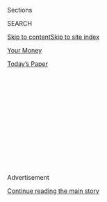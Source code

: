 <div id="app">

<div>

<div>

<div>

<div class="NYTAppHideMasthead css-1q2w90k e1suatyy0">

<div class="section css-ui9rw0 e1suatyy2">

<div class="css-eph4ug er09x8g0">

<div class="css-6n7j50">

</div>

<span class="css-1dv1kvn">Sections</span>

<div class="css-10488qs">

<span class="css-1dv1kvn">SEARCH</span>

</div>

[Skip to content](#site-content)[Skip to site index](#site-index)

</div>

<div id="masthead-section-label" class="css-1wr3we4 eaxe0e00">

[Your
Money](https://www.nytimes3xbfgragh.onion/section/your-money)

</div>

<div class="css-10698na e1huz5gh0">

</div>

</div>

<div id="masthead-bar-one" class="section hasLinks css-15hmgas e1csuq9d3">

<div class="css-uqyvli e1csuq9d0">

</div>

<div class="css-1uqjmks e1csuq9d1">

</div>

<div class="css-9e9ivx">

[](https://myaccount.nytimes3xbfgragh.onion/auth/login?response_type=cookie&client_id=vi)

</div>

<div class="css-1bvtpon e1csuq9d2">

[Today’s
Paper](https://www.nytimes3xbfgragh.onion/section/todayspaper)

</div>

</div>

</div>

</div>

<div data-aria-hidden="false">

<div id="site-content" data-role="main">

<div>

<div class="css-1aor85t" style="opacity:0.000000001;z-index:-1;visibility:hidden">

<div class="css-1hqnpie">

<div class="css-epjblv">

<span class="css-17xtcya">[Your
Money](/section/your-money)</span><span class="css-x15j1o">|</span><span class="css-fwqvlz">Pictures
of Themselves: The 2020 College Essays on
Money</span>

</div>

<div class="css-k008qs">

<div class="css-1iwv8en">

<span class="css-18z7m18"></span>

<div>

</div>

</div>

<span class="css-1n6z4y">https://nyti.ms/2FYKSS8</span>

<div class="css-1705lsu">

<div class="css-4xjgmj">

<div class="css-4skfbu" data-role="toolbar" data-aria-label="Social Media Share buttons, Save button, and Comments Panel with current comment count" data-testid="share-tools">

  - 
  - 
  - 
  - 
    
    <div class="css-6n7j50">
    
    </div>

  - 

</div>

</div>

</div>

</div>

</div>

</div>

<div class="css-13pd83m">

</div>

<div id="top-wrapper" class="css-1sy8kpn">

<div id="top-slug" class="css-l9onyx">

Advertisement

</div>

[Continue reading the main
story](#after-top)

<div class="ad top-wrapper" style="text-align:center;height:100%;display:block;min-height:250px">

<div id="top" class="place-ad" data-position="top" data-size-key="top">

</div>

</div>

<div id="after-top">

</div>

</div>

<div>

<div id="sponsor-wrapper" class="css-1hyfx7x">

<div id="sponsor-slug" class="css-19vbshk">

Supported by

</div>

[Continue reading the main
story](#after-sponsor)

<div id="sponsor" class="ad sponsor-wrapper" style="text-align:center;height:100%;display:block">

</div>

<div id="after-sponsor">

</div>

</div>

<div class="css-186x18t">

Your Money

</div>

<div class="css-1vkm6nb ehdk2mb0">

# Pictures of Themselves: The 2020 College Essays on Money

</div>

Each year, we ask high school seniors to send us college application
essays that touch on money, work or social class. Here are four from
this year’s incoming college
freshmen.

<div class="css-79elbk" data-testid="photoviewer-wrapper">

<div class="css-z3e15g" data-testid="photoviewer-wrapper-hidden">

</div>

<div class="css-1a48zt4 ehw59r15" data-testid="photoviewer-children">

![<span class="css-cnj6d5 e1z0qqy90" itemprop="copyrightHolder"><span class="css-1ly73wi e1tej78p0">Credit...</span><span><span>Robert
Neubecker
</span></span></span>](https://static01.graylady3jvrrxbe.onion/images/2020/08/27/business/27money/27money-articleLarge.jpg?quality=75&auto=webp&disable=upscale)

</div>

</div>

<div class="css-18e8msd">

<div class="css-vp77d3 epjyd6m0">

<div class="css-hus3qt ey68jwv0" data-aria-hidden="true">

[![Ron
Lieber](https://static01.graylady3jvrrxbe.onion/images/2018/10/22/multimedia/author-ron-lieber/author-ron-lieber-thumbLarge.png
"Ron Lieber")](https://www.nytimes3xbfgragh.onion/by/ron-lieber)

</div>

<div class="css-1baulvz">

By [<span class="css-1baulvz last-byline" itemprop="name">Ron
Lieber</span>](https://www.nytimes3xbfgragh.onion/by/ron-lieber)

</div>

</div>

  - 
    
    <div class="css-ld3wwf e16638kd2">
    
    Aug. 28,
    2020
    
    </div>

  - 
    
    <div class="css-4xjgmj">
    
    <div class="css-d8bdto" data-role="toolbar" data-aria-label="Social Media Share buttons, Save button, and Comments Panel with current comment count" data-testid="share-tools">
    
      - 
      - 
      - 
      - 
        
        <div class="css-6n7j50">
        
        </div>
    
      - 
    
    </div>
    
    </div>

</div>

</div>

<div class="section meteredContent css-1r7ky0e" name="articleBody" itemprop="articleBody">

<div class="css-1fanzo5 StoryBodyCompanionColumn">

<div class="css-53u6y8">

Consider these dispatches from the time before.

Before the coronavirus, before college students went home and stayed
there, before protests amplified calls for racial justice, a whole bunch
of teenagers did a normal thing at a normal time: They tried to say
something meaningful about who they were to a collection of strangers
who could give them access to a great education.

Reading their college application essays now, it’s hard not to feel at
least a little bit optimistic for the future. They hustle. They make do.
They reckon with themselves, how they see the world and how they are
seen in it, too.

Each year, I ask graduating seniors to send me application essays about
work, money, social class or related topics. We adults don’t talk about
money and our feelings about it often enough, so it only seems right to
try to learn from the teenagers who have figured out how to do it well.

And so here, we meet the artist who works amid her immigrant parents’
construction projects, a Black man who uses poetry to provide a dose of
perspective, an unlikely conveyance in upscale Connecticut and the maker
of a blanket that stands for so much more.

</div>

</div>

<div class="css-1fanzo5 StoryBodyCompanionColumn">

<div class="css-53u6y8">

-----

### <span>Vienna, Va.</span>

</div>

</div>

<div class="css-79elbk" data-testid="photoviewer-wrapper">

<div class="css-z3e15g" data-testid="photoviewer-wrapper-hidden">

</div>

<div class="css-1a48zt4 ehw59r15" data-testid="photoviewer-children">

![<span class="css-16f3y1r e13ogyst0" data-aria-hidden="true">Maria
Mendoza Blanco is attending Cornell
University.</span><span class="css-cnj6d5 e1z0qqy90" itemprop="copyrightHolder"><span class="css-1ly73wi e1tej78p0">Credit...</span><span>Mustafa
Hussain for The New York
Times</span></span>](https://static01.graylady3jvrrxbe.onion/images/2020/08/28/business/28money-maria/28money1b-articleLarge.jpg?quality=75&auto=webp&disable=upscale)

</div>

</div>

<div class="css-1fanzo5 StoryBodyCompanionColumn">

<div class="css-53u6y8">

## ‘When we arrived, my parents caught the American dream like Tío Conejo used his rabbit tricksiness to outwit Tío Tigre in the fables: so artfully that they themselves hardly believed they’d pulled it off.’

### <span>Maria Mendoza Blanco</span>

### <span>\*\*\*</span>

If I had it my way, I’d never set foot in a Home Depot ever again.

Every Ace Hardware, every Lowe’s, every boutique tile place, every
obscure little hardware store that only sells Phillips-head screwdrivers
smells the same way: dusty. Sawdust, catdust, paint-flake-dust,
laminate-dust, ancient-grumpy-cashier-dust. It’s post-apocalyptic, the
shuffling shoppers dead-eyed from looking at a thousand identical
refrigerators, fluorescent tube lights casting ultramarine pallor over
their faces.

We kill tigers, you see.

“Where are we going?” I’ll ask, and my father will say, “Lowe’s. Hay que
matar tigres.” Gotta kill tigers, gotta take side jobs to fill in the
gaps where the money doesn’t quite reach. Where others might have taken
up Uber, my family started building houses, with me and my brother in
tow.

When we arrived, my parents caught the American dream like Tío Conejo
used his rabbit tricksiness to outwit Tío Tigre in the fables: so
artfully that they themselves hardly believed they’d pulled it off. We
killed tigers in Georgetown and Langley, diplomat townhomes and
tasteless McMansions alike. We moved seven times within the same ZIP
code, as my parents bought ugly houses and sold them beautiful.

</div>

</div>

<div class="css-1fanzo5 StoryBodyCompanionColumn">

<div class="css-53u6y8">

It isn’t much like HGTV. I spent countless hours searching for
nonexistent cans of Spackle in the back shelves of Home Depot. My mother
laid out carpet samples on the floor and paced around them, forever
deliberating between ivory and cream. She’d be on the phone with some
hung over subcontractor when she picked me up from art club. I’d sit in
an abandoned corner and sketch as they haggled eternally over hardwood
pallets at auction. I wouldn’t be surprised if I spent more time under
the watchful eye of an orange-aproned paint mixer than a babysitter.

All this is to say that construction runs in the veins of the Blancos.
My grandfather, after all, came out of nowhere to build a concrete
empire on the baked dirt of Maracaibo. The mixers molder now in that
hinterland, but the force of his success was what fueled our escape from
Venezuela before things got bad.

What use would my grandfather have had for all the sketches I’ve
sketched, all the paintings I’ve painted, I wonder? Could my parents
paper their clients’ walls with pages from my sketchbook, could they
tear up the canvas and use it for insulation? Probably not.

In art, there’s this fantasy of The Muse reaching down and the lucky
artist’s paintbrush dancing with a press of her rosy fingertip. The
truth is that I can have the most perfect concept handed to me by the
ghost of Gentileschi herself, and I’ll still get in my own way.
Perfectionism won’t let me pick a background color for weeks, envy will
distract me with foolhardy attempts at others’ success, simple laziness
will keep me in bed watching episodes of “Chopped” 15 times.

Whenever my still-white canvas stretched blankly into the infinite, I
thought about that, about the long nights my parents must have spent
thinking about their own parents. About the three hours daily my mother
spends commuting to her day job. About my father’s lost stories, the
jokes he doesn’t tell because English warps his humor. About the life
they left behind in Maracaibo, all so that we could live here. All so
that I could come here and be an artist, of all things.

So it’s not easy moving from concrete to canvas. But I must do it
anyway, because the force of my ambition and, well, my talent demand it.
Because my family’s risk deserves a risk of my own. A risk that I must
fight my indolence and ennui for. A risk that will honor our sacrifice
of all these years between two lands. I can’t let all those dusty hours
at Home Depot go to waste. Hay que matar
tigres.

-----

</div>

</div>

<div class="css-1fanzo5 StoryBodyCompanionColumn">

<div class="css-53u6y8">

### <span>Bethlehem, Pa.</span>

</div>

</div>

<div class="css-79elbk" data-testid="photoviewer-wrapper">

<div class="css-z3e15g" data-testid="photoviewer-wrapper-hidden">

</div>

<div class="css-1a48zt4 ehw59r15" data-testid="photoviewer-children">

<div class="css-1xdhyk6 erfvjey0">

<span class="css-1ly73wi e1tej78p0">Image</span>

<div class="css-zjzyr8">

<div data-testid="lazyimage-container" style="height:386.6666666666667px">

</div>

</div>

</div>

<span class="css-16f3y1r e13ogyst0" data-aria-hidden="true">Julius
Ewungkem Jr. is attending Harvard
University.</span><span class="css-cnj6d5 e1z0qqy90" itemprop="copyrightHolder"><span class="css-1ly73wi e1tej78p0">Credit...</span><span>Raymond
Holman for The New York
Times</span></span>

</div>

</div>

<div class="css-1fanzo5 StoryBodyCompanionColumn">

<div class="css-53u6y8">

## ‘She might be free, but the world still doesn’t have to treat her equally. No one is obligated to give her a job. She is the same person that she was the week before.’

### <span>Julius Ewungkem Jr.</span>

### <span>\*\*\*</span>

*Some challenges transcend time, constantly popping up in different
forms*

*As a society, we strive to quantify success*

*“If you work hard, you’ll see results”*

*This phrase is constantly used to blame others*

*And a specific group of people have felt the brunt of this attack*

*Yes, slavery in the U.S. was abolished over 150 years ago*

*But let me paint a picture*

*Let’s say your great-great-great-grandmother was a newly liberated
slave in 1863.*

*How free is she truly?*

*She might be free, but the world still doesn’t have to treat her
equally. No one is obligated to give her a job. She is the same person
that she was the week before.*

*And her kids*

*They are now growing up with a mother who can’t read or write while at
the same time struggling to live in a society evolving to house a new
race*

*Are her children supposed to immediately succeed?*

*And what about their children?*

*And their children?*

*We are so quick to look at issues*

</div>

</div>

<div class="css-1fanzo5 StoryBodyCompanionColumn">

<div class="css-53u6y8">

*High rates of crime, poverty, and unemployment*

*And begin to point fingers*

*Yes, the civil rights movement won equal rights for African-Americans
sixty years ago*

*But segregation is as prevalent as it’s ever been*

*So, who is really to blame?*

*It’s easy for me to look at some of my best friends from my middle
school and blame them*

*“They chose to skip class” “They chose to fight in the hallways”*

*But did they choose to grow up in an environment that doesn’t value
education?*

*Did they choose to grow up with one parent who is working two jobs?*

*Is something wrong with them, or am I just lucky?*

*Lucky to have two parents who’ve put education before anything*

*Lucky to attend a high school with plentiful resources*

*We no longer have laws in place that are made solely to hold back those
of certain groups*

*But that doesn’t mean the effects aren’t the same*

*And as we continue along our journey*

*We must ask ourselves*

*“Whose choices truly created this outcome?” and “How do we fix this
mentality and issue?”*

</div>

</div>

<div class="css-1fanzo5 StoryBodyCompanionColumn">

<div class="css-53u6y8">

*Many solutions have been proposed*

*But one seems to be truly effective in both the short and long term*

*Education*

*Not just of the perpetrators, the ignorant, but as well as those who
suffer from this society*

*We all need to learn more, not just the students but the teachers as
well*

*Even as I spread awareness, I know there are so many who know more and
there is so much to learn*

*But is he truly racist or did he grow up in a family that perpetrated
those views?*

*An attack should not be our first response, rather, we need to teach*

*Show the history, the ups, the downs*

*The accomplishments, the breakthroughs, the struggles*

*Show why we are in the state we are in*

*And for me personally?*

*I’ll try*

*To break into homogenous communities and try to teach*

*To show my dreads, curls, and naps*

*To not wait for that next person to say something, but rather be that
next person*

*To always be proud of who I
am*

</div>

</div>

<div class="css-1fanzo5 StoryBodyCompanionColumn">

<div class="css-53u6y8">

-----

### <span>Westport, Conn.</span>

</div>

</div>

<div class="css-79elbk" data-testid="photoviewer-wrapper">

<div class="css-z3e15g" data-testid="photoviewer-wrapper-hidden">

</div>

<div class="css-1a48zt4 ehw59r15" data-testid="photoviewer-children">

<div class="css-1xdhyk6 erfvjey0">

<span class="css-1ly73wi e1tej78p0">Image</span>

<div class="css-zjzyr8">

<div data-testid="lazyimage-container" style="height:386.6666666666667px">

</div>

</div>

</div>

<span class="css-16f3y1r e13ogyst0" data-aria-hidden="true">Tadeo
Messenger is attending the University of
Michigan.</span><span class="css-cnj6d5 e1z0qqy90" itemprop="copyrightHolder"><span class="css-1ly73wi e1tej78p0">Credit...</span><span>Ike
Abakah for The New York
Times</span></span>

</div>

</div>

<div class="css-1fanzo5 StoryBodyCompanionColumn">

<div class="css-53u6y8">

## ‘In the blistering summer heat she would wait patiently for me while I pulled weeds for hours on end. With sweat trickling down my face, I would take shelter from the sun in her soft embrace.’

### <span>Tadeo Messenger</span>

### <span>\*\*\*</span>

My friends and peers don’t understand my relationship with Big Betsy.
This is mainly due to the fact that Big Betsy is far older, louder, and
larger than what is considered “normal” at my school. She is constantly
surrounded by others who serve the same exact purpose, but are more
elegant.

Big Betsy was always different. Every time I went out with her I could
feel judgmental eyes wondering why a kid like me would even want
anything to do with her. Despite this, I was always proud of her and
what we accomplished together. She was made fun of relentlessly, but I
always knew deep down that we had something special together.

It was like we had known each other for years when I first laid eyes on
her. I was sure that we would stay together for a long time. Since the
day I bought Big Betsy on Craigslist, I have loved her unconditionally.
I still remember driving down the winding country road to the seller’s
sprawling ranch and instantly falling for her. The way that she
glistened in the sunlight beckoned me to her. I had no problem spending
the money for her that I had accumulated over years of saving birthday
gifts, doing undesirable odd jobs and babysitting unruly children. To
me, she was worth more than my entire bank account.

Big Betsy has been loyal to me throughout the past couple of years. She
even provided me with the opportunity to set up my own business, The
Westport Workers. My friend and I realized that all the dump-run
services in our town were grossly overcharging their customers, so we
decided to provide an inexpensive alternative. We have worked countless
jobs together, including transporting an antique bar counter 50 miles
away for a Gilmore Girls fan club meeting and hauling a battered boat
motor through knee-deep sludge to dispose of it at the dump.

Big Betsy and I are constantly relying on each other to get things done.
In the blistering summer heat she would wait patiently for me while I
pulled weeds for hours on end. With sweat trickling down my face, I
would take shelter from the sun in her soft embrace. She and I made a
respectable living through our business, and I would always make sure to
buy her the things that she required to keep her going.

</div>

</div>

<div class="css-1fanzo5 StoryBodyCompanionColumn">

<div class="css-53u6y8">

In case it isn’t obvious, Big Betsy is my beloved truck, a 1998 Ford
F-150 with over 230,000 miles. The first months I had her, I spent all
my time between early morning football and work fixing her up, and it
was worth it.

Not only has she been a great truck, she also helped me to realize how
little other people’s judgments of me matter. I used to be shy and
avoided differentiating myself from my classmates because I was very
concerned about what others would think about me. In a school almost
entirely minority-free, I was always uncomfortable with my ethnicity,
and even my name. I felt extremely self-conscious every time that I
pulled into the high school parking lot filled with Mercedes, Jeep
Wranglers, and BMWs.

However, as time went on, Big Betsy became a bit of a local celebrity
and I became more confident, and not only while driving. I found myself
less anxious when voicing my opinions, applying for leadership
positions, and challenging myself to do better in all aspects of my
life. Big Betsy made me realize how damaging it can be to my potential
when I become unwilling to stand out or take the risks required to
achieve my goals. If it wasn’t for her teaching me how to be confident
in myself and that it is good to be pushed out of my comfort zone, I
would not be nearly as happy as I am
today.

-----

### <span>Ashland, Ore.</span>

</div>

</div>

<div class="css-79elbk" data-testid="photoviewer-wrapper">

<div class="css-z3e15g" data-testid="photoviewer-wrapper-hidden">

</div>

<div class="css-1a48zt4 ehw59r15" data-testid="photoviewer-children">

<div class="css-1xdhyk6 erfvjey0">

<span class="css-1ly73wi e1tej78p0">Image</span>

<div class="css-zjzyr8">

<div data-testid="lazyimage-container" style="height:386.6666666666667px">

</div>

</div>

</div>

<span class="css-16f3y1r e13ogyst0" data-aria-hidden="true">Kaya
Cerecedes-Crosby is heading to Wellesley
College.</span><span class="css-cnj6d5 e1z0qqy90" itemprop="copyrightHolder"><span class="css-1ly73wi e1tej78p0">Credit...</span><span>Chris
Pietsch for The New York
Times</span></span>

</div>

</div>

<div class="css-1fanzo5 StoryBodyCompanionColumn">

<div class="css-53u6y8">

## ‘Mother up at twilight to start her day, breath released in freezing clouds as she milks the goats and feeds the chickens, never disappointing the hungry mouths that depend on her.’

### <span>Kaya Cerecedes-Crosby</span>

### <span>\*\*\*</span>

Twist, bend, through the loop. Repeat.

It took me a month to crochet my first blanket. One month of twisting,
bending, sending my hook through the loop, and repeating. It was an
almost meditative pastime. I spent bus rides and evenings working on my
blanket, determined to finish.

I learned to crochet so that I could feel closer to my mother. I poured
my heart into every stitch. Each square of the blanket meant something
different; the colors represented memories. It was a summary of my life.

</div>

</div>

<div class="css-1fanzo5 StoryBodyCompanionColumn">

<div class="css-53u6y8">

Green double treble crochet stitches take me back to the smell of wet
pine needles in the spring, laughter from my sisters climbing high on
tree limbs, the curve of mountain roads. Green is the forest of my
childhood, sheltering my first home. I taste the smoke from our old wood
stove and see the oil lanterns flickering in and out. The cabin in the
woods where my sister was born, water from the river that she took her
first bath in.

Green fades into blue as squares meet, treetops brush the sky. I see
myself, young and spinning across a playground with my classmates. I am
at my one-room schoolhouse, holding hands with the two other children in
my grade and lying with our backs on grass, looking up at the
never-ending sky. We whisper dreams of becoming doctors, actors,
artists.

I see the blue of California oceans as I leave for high school, finding
my home away from home. Pine trees replaced by palm trees and sand
between my toes. I recall beach cleanups and surfing trips, touching shy
sea anemones in tide pools. Blue paint on signs for women’s marches and
the sound of people beside me who want to be heard. We demand equality.

Purple is for my mother. It’s her favorite color. It reminds me of her
strength and determination. I feel her calloused hands from work on the
farm, work in the field, and chemical burns from cleaning jobs. I smell
her earthy clothes as she studies at the kitchen table, determined to
finish her homework so that she can finally graduate college after
decades of trying. I see the violet sky at dawn; when the sun rises so
does she. Mother up at twilight to start her day, breath released in
freezing clouds as she milks the goats and feeds the chickens, never
disappointing the hungry mouths that depend on her. Each day, I recall
the things she has given up for my sake. Her sacrifice and desire for me
to succeed encourage me to be better and work harder. Yet, I desire
more. I do not want to live like her, I want better.

Red stitches are passionate outbursts. Angry shouts from Dad as he
returns in the middle of the night, breath sour from drinking. Tears of
happiness after receiving his first chip for a year of sobriety. Screams
echoing from my biological father’s mouth as he hurls threats that sting
like arrows as his disease makes him chase his family away. Scarlet
stitches of fear during our six months without a roof over our heads
after he forced us from our home. Pain in my sister’s eyes after she
begged for help from friends with deaf ears. Promises that we will keep
her safe, and check-in calls after I leave home.

Twist, bend, through the loop. Repeat.

Each stitch is a part of me. I rarely relive these aspects of my
upbringing, but I call on them when I need to be reminded of my
strength. When I completed the blanket, I cried. I was proud. I made
this. This is me.

</div>

</div>

</div>

<div>

</div>

<div>

</div>

<div>

</div>

<div>

<div id="bottom-wrapper" class="css-1ede5it">

<div id="bottom-slug" class="css-l9onyx">

Advertisement

</div>

[Continue reading the main
story](#after-bottom)

<div id="bottom" class="ad bottom-wrapper" style="text-align:center;height:100%;display:block;min-height:90px">

</div>

<div id="after-bottom">

</div>

</div>

</div>

</div>

</div>

## Site Index

<div>

</div>

## Site Information Navigation

  - [© <span>2020</span> <span>The New York Times
    Company</span>](https://help.nytimes3xbfgragh.onion/hc/en-us/articles/115014792127-Copyright-notice)

<!-- end list -->

  - [NYTCo](https://www.nytco.com/)
  - [Contact
    Us](https://help.nytimes3xbfgragh.onion/hc/en-us/articles/115015385887-Contact-Us)
  - [Work with us](https://www.nytco.com/careers/)
  - [Advertise](https://nytmediakit.com/)
  - [T Brand Studio](http://www.tbrandstudio.com/)
  - [Your Ad
    Choices](https://www.nytimes3xbfgragh.onion/privacy/cookie-policy#how-do-i-manage-trackers)
  - [Privacy](https://www.nytimes3xbfgragh.onion/privacy)
  - [Terms of
    Service](https://help.nytimes3xbfgragh.onion/hc/en-us/articles/115014893428-Terms-of-service)
  - [Terms of
    Sale](https://help.nytimes3xbfgragh.onion/hc/en-us/articles/115014893968-Terms-of-sale)
  - [Site
    Map](https://spiderbites.nytimes3xbfgragh.onion)
  - [Help](https://help.nytimes3xbfgragh.onion/hc/en-us)
  - [Subscriptions](https://www.nytimes3xbfgragh.onion/subscription?campaignId=37WXW)

</div>

</div>

</div>

</div>
